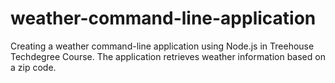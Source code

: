 # weather-command-line-application 
  Creating a weather command-line application using Node.js in Treehouse Techdegree Course. The application retrieves weather information based on a zip code.
